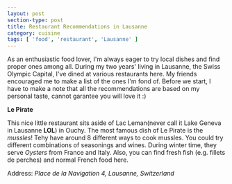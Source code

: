 ```yaml
---
layout: post
section-type: post
title: Restaurant Recommendations in Lausanne
category: cuisine
tags: [ 'food', 'restaurant', 'Lausanne' ]
---
```


As an enthusiastic food lover, I\'m always eager to try local dishes and find proper ones among all. During my two years\' living in Lausanne, the Swiss Olympic Capital, I\'ve dined at various restaurants here. My friends encouraged me to make a list of the ones I'm fond of. Before we start, I have to make a note that all the recommendations are based on my personal taste, cannot garantee you will love it :)

**Le Pirate**

This nice little restaurant sits aside of Lac Leman(never call it Lake Geneva in Lausanne **LOL**) in Ouchy. The most famous dish of Le Pirate is the *mussles*! Tehy have around 8 different ways to cook mussles. You could try different combinations of seasonings and wines. During winter time, they serve *Oysters* from France and Italy. Also, you can find fresh fish (e.g. fillets de perches) and normal French food here.

Address: *Place de la Navigation 4, Lausanne, Switzerland*
